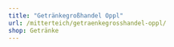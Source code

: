 ```yaml
---
title: "Getränkegroßhandel Oppl"
url: /mitterteich/getraenkegrosshandel-oppl/
shop: Getränke
---
```

